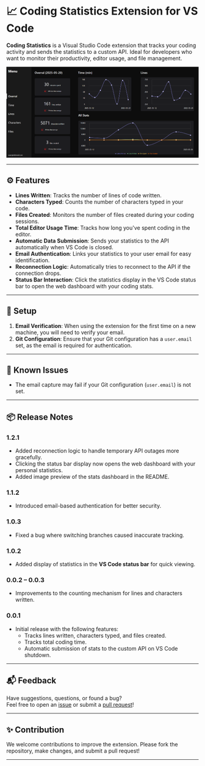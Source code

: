 # 📈 Coding Statistics Extension for VS Code

**Coding Statistics** is a Visual Studio Code extension that tracks your coding activity and sends the statistics to a custom API. Ideal for developers who want to monitor their productivity, editor usage, and file management.

<p align="center">
  <img src="./example.png" alt="Statistics Dashboard Example" width="600"/>
</p>

---

## ⚙️ Features

- **Lines Written**: Tracks the number of lines of code written.
- **Characters Typed**: Counts the number of characters typed in your code.
- **Files Created**: Monitors the number of files created during your coding sessions.
- **Total Editor Usage Time**: Tracks how long you've spent coding in the editor.
- **Automatic Data Submission**: Sends your statistics to the API automatically when VS Code is closed.
- **Email Authentication**: Links your statistics to your user email for easy identification.
- **Reconnection Logic**: Automatically tries to reconnect to the API if the connection drops.
- **Status Bar Interaction**: Click the statistics display in the VS Code status bar to open the web dashboard with your coding stats.

---

## 🔧 Setup

1. **Email Verification**: When using the extension for the first time on a new machine, you will need to verify your email.
2. **Git Configuration**: Ensure that your Git configuration has a `user.email` set, as the email is required for authentication.

---

## 🐞 Known Issues

- The email capture may fail if your Git configuration (`user.email`) is not set.

---

## 📦 Release Notes

### 1.2.1

- Added reconnection logic to handle temporary API outages more gracefully.
- Clicking the status bar display now opens the web dashboard with your personal statistics.
- Added image preview of the stats dashboard in the README.

### 1.1.2

- Introduced email-based authentication for better security.

### 1.0.3

- Fixed a bug where switching branches caused inaccurate tracking.

### 1.0.2

- Added display of statistics in the **VS Code status bar** for quick viewing.

### 0.0.2 – 0.0.3

- Improvements to the counting mechanism for lines and characters written.

### 0.0.1

- Initial release with the following features:
  - Tracks lines written, characters typed, and files created.
  - Tracks total coding time.
  - Automatic submission of stats to the custom API on VS Code shutdown.

---

## 📬 Feedback

Have suggestions, questions, or found a bug?  
Feel free to open an [issue](https://github.com/PedroKleinDavila/statistics-extension/issues) or submit a [pull request](https://github.com/PedroKleinDavila/statistics-extension/pulls)!

---

## ✨ Contribution

We welcome contributions to improve the extension. Please fork the repository, make changes, and submit a pull request!

---